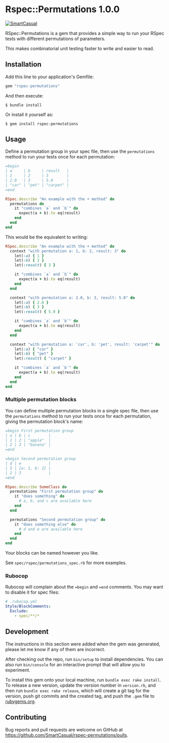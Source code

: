 # Rspec::Permutations 1.0.0

[![SmartCasual](https://circleci.com/gh/SmartCasual/rspec-permutations.svg?style=svg)](https://app.circleci.com/pipelines/github/SmartCasual/rspec-permutations)

RSpec::Permutations is a gem that provides a simple way to run your RSpec tests with different permutations of parameters.

This makes combinatorial unit testing faster to write and easier to read.

## Installation

Add this line to your application's Gemfile:

```ruby
gem "rspec-permutations"
```

And then execute:

    $ bundle install

Or install it yourself as:

    $ gem install rspec-permutations

## Usage

Define a permutation group in your spec file, then use the `permutations` method to run your tests once for each permutation:

```ruby
=begin
| a     | b     | result   |
| 1     | 2     | 3        |
| 2.0   | 3     | 5.0      |
| "car" | "pet" | "carpet" |
=end

RSpec.describe "An example with the + method" do
  permutations do
    it "combines `a` and `b`" do
      expect(a + b).to eq(result)
    end
  end
end
```

This would be the equivalent to writing:

```ruby
RSpec.describe "An example with the + method" do
  context "with permutation a: 1, b: 2, result: 3" do
    let(:a) { 1 }
    let(:b) { 2 }
    let(:result) { 3 }

    it "combines `a` and `b`" do
      expect(a + b).to eq(result)
    end
  end

  context "with permutation a: 2.0, b: 3, result: 5.0" do
    let(:a) { 2.0 }
    let(:b) { 3 }
    let(:result) { 5.0 }

    it "combines `a` and `b`" do
      expect(a + b).to eq(result)
    end
  end

  context "with permutation a: 'car', b: 'pet', result: 'carpet'" do
    let(:a) { "car" }
    let(:b) { "pet" }
    let(:result) { "carpet" }

    it "combines `a` and `b`" do
      expect(a + b).to eq(result)
    end
  end
end
```

### Multiple permutation blocks

You can define multiple permutation blocks in a single spec file, then use the `permutations` method to run your tests once for each permutation, giving the permutation block's name:

```ruby
=begin First permutation group
| a | b | c        |
| 1 | 2 | "apple"  |
| 2 | 3 | "banana" |
=end

=begin Second permutation group
| d | e            |
| 5 | {a: 1, b: 2} |
| 2 | 3            |
=end

RSpec.describe SomeClass do
  permutations "First permutation group" do
    it "does something" do
      # a, b, and c are available here
    end
  end

  permutations "Second permutation group" do
    it "does something else" do
      # d and e are available here
    end
  end
end
```

Your blocks can be named however you like.

See `spec/rspec/permutations_spec.rb` for more examples.

### Rubocop

Rubocop will complain about the `=begin` and `=end` comments. You may want to disable it for spec files:

```yaml
# .rubocop.yml
Style/BlockComments:
  Exclude:
    - spec/**/*
```

## Development

The instructions in this section were added when the gem was generated, please let me know if any of them are incorrect.

After checking out the repo, run `bin/setup` to install dependencies. You can also run `bin/console` for an interactive prompt that will allow you to experiment.

To install this gem onto your local machine, run `bundle exec rake install`. To release a new version, update the version number in `version.rb`, and then run `bundle exec rake release`, which will create a git tag for the version, push git commits and the created tag, and push the `.gem` file to [rubygems.org](https://rubygems.org).

## Contributing

Bug reports and pull requests are welcome on GitHub at https://github.com/SmartCasual/rspec-permutations/pulls.
